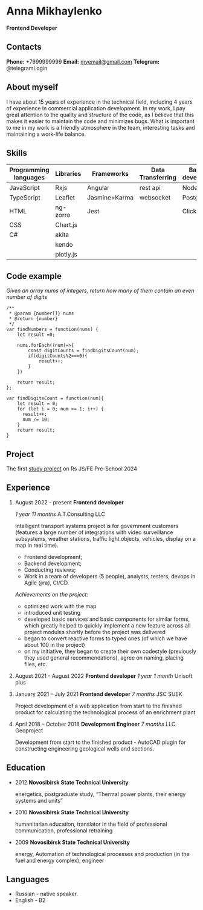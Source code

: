 # Anna Mikhaylenko

**Frontend Developer**

## Contacts

**Phone:** +7999999999
**Email:** myemail@gmail.com
**Telegram:** @telegramLogin

## About myself

I have about 15 years of experience in the technical field, including 4 years of experience in commercial application development. In my work, I pay great attention to the quality and structure of the code, as I believe that this makes it easier to maintain the code and minimizes bugs. What is important to me in my work is a friendly atmosphere in the team, interesting tasks and maintaining a work-life balance.

## Skills

| Programming languages | Libraries | Frameworks    | Data Transferring | Backend development | Other tools |
| --------------------- | --------- | ------------- | ----------------- | ------------------- | ----------- |
| JavaScript            | Rxjs      | Angular       | rest api          | Node.js             | Git         |
| TypeScript            | Leaflet   | Jasmine+Karma | websocket         | PostgreSQL          | Jira        |
| HTML                  | ng-zorro  | Jest          |                   | ClickHouse          | Postman     |
| CSS                   | Chart.js  |               |                   |                     | Figma       |
| C#                    | akita     |               |                   |                     |
|                       | kendo     |               |                   |                     |
|                       | plotly.js |               |                   |                     |

## Code example
*Given an array nums of integers, return how many of them contain an even number of digits*
```
/**
 * @param {number[]} nums
 * @return {number}
 */
var findNumbers = function(nums) {
    let result =0;

    nums.forEach((num)=>{
        const digitCounts = findDigitsCount(num);
        if(digitCounts%2===0){
            result++;
        }
    })

    return result;
};

var findDigitsCount = function(num){
    let result = 0;
    for (let i = 0; num >= 1; i++) {
      result++;
      num /= 10;
    }
    return result;
}
```
## Project
The first [study project](https://github.com/mikhaylenkoannai/rsschool-cv) on Rs JS/FE Pre-School 2024

## Experience

1. August 2022 - present **Frontend developer**
   
    *1 year 11 months* A.T.Consulting LLC 

    Intelligent transport systems project is for government customers (features a large number of integrations with video surveillance subsystems, weather stations, traffic light objects, vehicles, display on a map in real time).
   - Frontend development;
   - Backend development;
   - Conducting reviews;
   - Work in a team of developers (5 people), analysts, testers, devops in Agile (jira), CI/CD.
  
    *Achievements on the project:*
   - optimized work with the map
   - introduced unit testing
   - developed basic services and basic components for similar forms, which greatly helped to quickly implement a new feature across all project modules shortly before the project was delivered
   - began to convert reactive forms to typed ones (of which we have about 100 in the project)
   - on my initiative, they began to create their own codestyle (previously they used general recommendations), agree on naming, placing files, etc.
2. August 2021 - August 2022 **Frontend developer**
    *1 year 1 month* Unisoft plus
3. January 2021 – July 2021 **Frontend developer**
    *7 months* JSC SUEK

    Project development of a web application from start to the finished product for calculating the technological process of an enrichment plant
4. April 2018 – October 2018 **Development Engineer**
    *7 months* LLC Geoproject

    Development from start to the finished product - AutoCAD plugin for constructing engineering geological wells and sections.

## Education

- 2012 **Novosibirsk State Technical University**

    energetics, postgraduate study, “Thermal power plants, their energy systems and units”
- 2010 **Novosibirsk State Technical University**

    humanitarian education, translator in the field of professional communication, professional retraining
- 2009 **Novosibirsk State Technical University**

    energy, Automation of technological processes and production (in the fuel and energy complex), engineer

## Languages
- Russian - native speaker.
- English - B2
